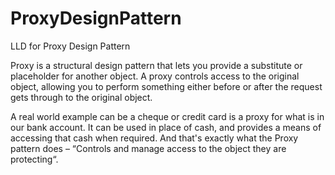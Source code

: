 # ProxyDesignPattern
LLD for Proxy Design Pattern

Proxy is a structural design pattern that lets you provide a substitute or placeholder for another object. A proxy controls access to the original object, allowing you to perform something either before or after the request gets through to the original object.

A real world example can be a cheque or credit card is a proxy for what is in our bank account. It can be used in place of cash, and provides a means of accessing that cash when required. And that's exactly what the Proxy pattern does – “Controls and manage access to the object they are protecting“.

